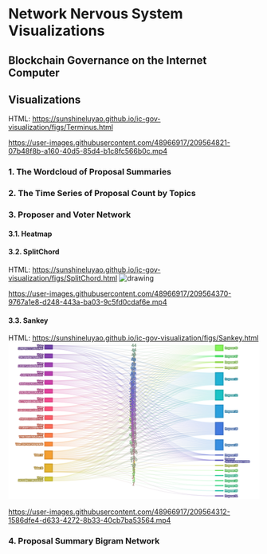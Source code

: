 # Network Nervous System Visualizations
## Blockchain Governance on the Internet Computer
## Visualizations
HTML: https://sunshineluyao.github.io/ic-gov-visualization/figs/Terminus.html


https://user-images.githubusercontent.com/48966917/209564821-07b48f8b-a160-40d5-85d4-b1c8fc566b0c.mp4


### 1. The Wordcloud of Proposal Summaries



### 2. The Time Series of Proposal Count by Topics



### 3. Proposer and Voter Network 

#### 3.1. Heatmap




#### 3.2. SplitChord
HTML: https://sunshineluyao.github.io/ic-gov-visualization/figs/SplitChord.html
<img src="./figs/SplitChord.png" alt="drawing" width="800"/>


https://user-images.githubusercontent.com/48966917/209564370-9767a1e8-d248-443a-ba03-9c5fd0cdaf6e.mp4



#### 3.3. Sankey
HTML: https://sunshineluyao.github.io/ic-gov-visualization/figs/Sankey.html
<img src="./figs/Sankey.png" alt="drawing" width="800"/>



https://user-images.githubusercontent.com/48966917/209564312-1586dfe4-d633-4272-8b33-40cb7ba53564.mp4






### 4. Proposal Summary Bigram Network
